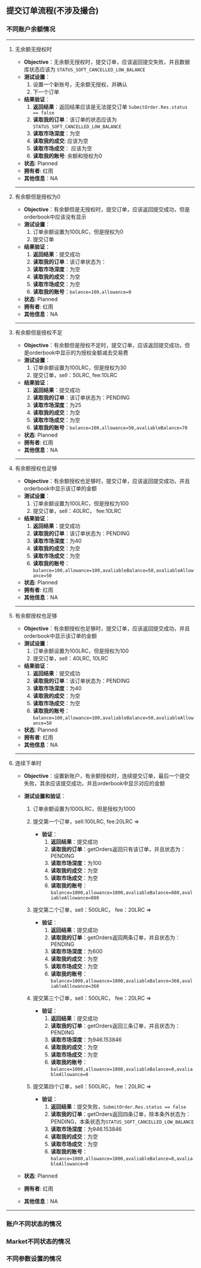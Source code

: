 ## 提交订单流程(不涉及撮合)

### 不同账户余额情况
--- 
1. 无余额无授权时
    - **Objective**：无余额无授权时，提交订单，应该返回提交失败，并且数据库状态应该为 `STATUS_SOFT_CANCELLED_LOW_BALANCE`
    - **测试设置**：
        1. 设置一个新账号，无余额无授权，并确认
        2. 下一个订单
    - **结果验证**：
        1. **返回结果**：返回结果应该是无法提交订单 `SubmitOrder.Res.status == false`
        1. **读取我的订单**：该订单的状态应该为 `STATUS_SOFT_CANCELLED_LOW_BALANCE`
        1. **读取市场深度**：为空
        1. **读取我的成交**: 应该为空
        1. **读取市场成交**： 应该为空
        1. **读取我的账号**: 余额和授权为0
    - **状态**: Planned
    - **拥有者**: 红雨
    - **其他信息**：NA
    
    ---    
   
1. 有余额但是授权为0
    - **Objective**：有余额但是无授权时，提交订单，应该返回提交成功，但是orderbook中应该没有显示
    - **测试设置**：
        1. 订单余额设置为100LRC，但是授权为0
        2. 提交订单
    - **结果验证**：
        1. **返回结果**：提交成功
        1. **读取我的订单**：该订单状态为：
        1. **读取市场深度**：为空
        1. **读取我的成交**：为空
        1. **读取市场成交**：为空
        1. **读取我的账号**：`balance=100,allowance=0`
    - **状态**: Planned
    - **拥有者**: 红雨
    - **其他信息**：NA
    
	---     
1. 有余额但是授权不足
    - **Objective**：有余额但是授权不足时，提交订单，应该返回提交成功，但是orderbook中显示的为授权金额减去交易费
    - **测试设置**：
        1. 订单余额设置为100LRC，但是授权为30
        2. 提交订单，sell：50LRC, fee:10LRC
    - **结果验证**：
        1. **返回结果**：提交成功
        1. **读取我的订单**：该订单状态为：PENDING
        1. **读取市场深度**：为25
        1. **读取我的成交**：为空
        1. **读取市场成交**：为空
        1. **读取我的账号**：`balance=100,allowance=50,avaliableBalance=70`
    - **状态**: Planned
    - **拥有者**: 红雨
    - **其他信息**：NA
    
    ---
1. 有余额授权也足够
    - **Objective**：有余额授权也足够时，提交订单，应该返回提交成功，并且orderbook中显示该订单的金额
    - **测试设置**：
        1. 订单余额设置为100LRC，但是授权为100
        2. 提交订单，sell：40LRC， fee:10LRC
    - **结果验证**：
        1. **返回结果**：提交成功
        1. **读取我的订单**：该订单状态为：PENDING
        1. **读取市场深度**：为40
        1. **读取我的成交**：为空
        1. **读取市场成交**：为空
        1. **读取我的账号**：`balance=100,allowance=100,avaliableBalance=50,avaliableAllowance=50`
    - **状态**: Planned
    - **拥有者**: 红雨
    - **其他信息**：NA

	---
1. 有余额授权也足够
    - **Objective**：有余额授权也足够时，提交订单，应该返回提交成功，并且orderbook中显示该订单的金额
    - **测试设置**：
        1. 订单余额设置为100LRC，但是授权为100
        2. 提交订单，sell：40LRC, 10LRC
    - **结果验证**：
        1. **返回结果**：提交成功
        1. **读取我的订单**：该订单状态为：PENDING
        1. **读取市场深度**：为40
        1. **读取我的成交**：为空
        1. **读取市场成交**：为空
        1. **读取我的账号**：`balance=100,allowance=100,avaliableBalance=50,avaliableAllowance=50`
    - **状态**: Planned
    - **拥有者**: 红雨
    - **其他信息**：NA

    ---

1. 连续下单时
    - **Objective**：设置新账户，有余额授权时，连续提交订单，最后一个提交失败，其余应该提交成功，并且orderbook中显示对应的金额
    - **测试设置和验证**：
        1. 订单余额设置为1000LRC，但是授权为1000
        2. 提交第一个订单，sell:100LRC, fee:20LRC => 
        	- **验证**：
		        1. **返回结果**：提交成功
		        1. **读取我的订单**：getOrders返回只有该订单，并且状态为：PENDING
		        1. **读取市场深度**：为100
		        1. **读取我的成交**：为空
		        1. **读取市场成交**：为空
		        1. **读取我的账号**：`balance=1000,allowance=1000,avaliableBalance=880,avaliableAllowance=880`
		        
        2. 提交第二个订单，sell：500LRC， fee：20LRC => 
        	- **验证**：
		        1. **返回结果**：提交成功
		        1. **读取我的订单**：getOrders返回两条订单，并且状态为：PENDING
		        1. **读取市场深度**：为600
		        1. **读取我的成交**：为空
		        1. **读取市场成交**：为空
		        1. **读取我的账号**：`balance=1000,allowance=1000,avaliableBalance=360,avaliableAllowance=360`
		        
        2. 提交第三个订单，sell：500LRC， fee：20LRC => 
        	- **验证**：
		        1. **返回结果**：提交成功
		        1. **读取我的订单**：getOrders返回三条订单，并且状态为：PENDING
		        1. **读取市场深度**：为946.153846
		        1. **读取我的成交**：为空
		        1. **读取市场成交**：为空
		        1. **读取我的账号**：`balance=1000,allowance=1000,avaliableBalance=0,avaliableAllowance=0`

		        
        2. 提交第四个订单，sell：500LRC， fee：20LRC => 
        	- **验证**：
		        1. **返回结果**：提交失败，`SubmitOrder.Res.status == false`
		        1. **读取我的订单**：getOrders返回四条订单，除本条外状态为：PENDING，本条状态为`STATUS_SOFT_CANCELLED_LOW_BALANCE`
		        1. **读取市场深度**：为946.153846
		        1. **读取我的成交**：为空
		        1. **读取市场成交**：为空
		        1. **读取我的账号**：`balance=1000,allowance=1000,avaliableBalance=0,avaliableAllowance=0`

    - **状态**: Planned
    - **拥有者**: 红雨
    - **其他信息**：NA
    
---    
### 账户不同状态的情况

### Market不同状态的情况

### 不同参数设置的情况